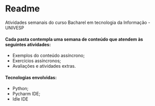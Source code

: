 # Readme

Atividades semanais do curso Bacharel em tecnologia da Informação - UNIVESP



#### Cada pasta contempla uma semana de conteúdo que atendem às seguintes atividades:



* Exemplos do conteúdo assíncrono;
* Exercícios assíncronos;
* Avaliações e atividades extras.



#### Tecnologias envolvidas:



* Python;
* Pycharm IDE;
* Idle IDE